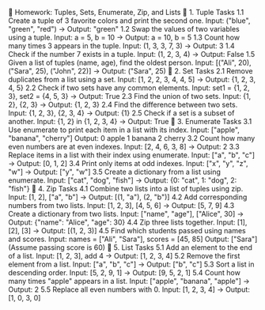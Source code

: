 📘 Homework: Tuples, Sets, Enumerate, Zip, and Lists
🔹 1. Tuple Tasks
1.1 Create a tuple of 3 favorite colors and print the second one.
 Input: ("blue", "green", "red") → Output: "green"
1.2 Swap the values of two variables using a tuple.
 Input: a = 5, b = 10 → Output: a = 10, b = 5
1.3 Count how many times 3 appears in the tuple.
 Input: (1, 3, 3, 7, 3) → Output: 3
1.4 Check if the number 7 exists in a tuple.
 Input: (1, 2, 3, 4) → Output: False
1.5 Given a list of tuples (name, age), find the oldest person.
 Input: [("Ali", 20), ("Sara", 25), ("John", 22)] → Output: ("Sara", 25)
🔹 2. Set Tasks
2.1 Remove duplicates from a list using a set.
 Input: [1, 2, 2, 3, 4, 4, 5] → Output: {1, 2, 3, 4, 5}
2.2 Check if two sets have any common elements.
 Input: set1 = {1, 2, 3}, set2 = {4, 5, 3} → Output: True
2.3 Find the union of two sets.
 Input: {1, 2}, {2, 3} → Output: {1, 2, 3}
2.4 Find the difference between two sets.
 Input: {1, 2, 3}, {2, 3, 4} → Output: {1}
2.5 Check if a set is a subset of another.
 Input: {1, 2} in {1, 2, 3, 4} → Output: True
🔹 3. Enumerate Tasks
3.1 Use enumerate to print each item in a list with its index.
 Input: ["apple", "banana", "cherry"]
 Output:
 0 apple
 1 banana
 2 cherry
3.2 Count how many even numbers are at even indexes.
 Input: [2, 4, 6, 3, 8] → Output: 2
3.3 Replace items in a list with their index using enumerate.
 Input: ["a", "b", "c"] → Output: [0, 1, 2]
3.4 Print only items at odd indexes.
 Input: ["x", "y", "z", "w"] → Output: ["y", "w"]
3.5 Create a dictionary from a list using enumerate.
 Input: ["cat", "dog", "fish"] → Output: {0: "cat", 1: "dog", 2: "fish"}
🔹 4. Zip Tasks
4.1 Combine two lists into a list of tuples using zip.
 Input: [1, 2], ["a", "b"] → Output: [(1, "a"), (2, "b")]
4.2 Add corresponding numbers from two lists.
 Input: [1, 2, 3], [4, 5, 6] → Output: [5, 7, 9]
4.3 Create a dictionary from two lists.
 Input: ["name", "age"], ["Alice", 30] → Output: {"name": "Alice", "age": 30}
4.4 Zip three lists together.
 Input: [1], [2], [3] → Output: [(1, 2, 3)]
4.5 Find which students passed using names and scores.
 Input: names = ["Ali", "Sara"], scores = [45, 85]
 Output: ["Sara"] (Assume passing score is 60)
🔹 5. List Tasks
5.1 Add an element to the end of a list.
 Input: [1, 2, 3], add 4 → Output: [1, 2, 3, 4]
5.2 Remove the first element from a list.
 Input: ["a", "b", "c"] → Output: ["b", "c"]
5.3 Sort a list in descending order.
 Input: [5, 2, 9, 1] → Output: [9, 5, 2, 1]
5.4 Count how many times "apple" appears in a list.
 Input: ["apple", "banana", "apple"] → Output: 2
5.5 Replace all even numbers with 0.
 Input: [1, 2, 3, 4] → Output: [1, 0, 3, 0]

